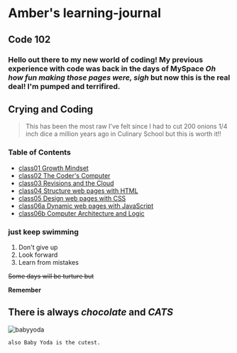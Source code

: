 # Amber's learning-journal
## Code 102 
### Hello out there to my new world of coding! My previous experience with code was back in the days of **MySpace** *Oh how fun making those pages were, sigh* but now this is the **real deal**! I'm pumped and terrifired.

## **Crying and Coding**


>This has been the most raw I've felt since I had to cut 200 onions 1/4 inch dice a million years ago in Culinary School but this is worth it!!



### Table of Contents
- [class01 Growth Mindset](./dailyreading/growthmindset.md)
- [class02 The Coder's Computer](./dailyreading/thecoderscomputer.md)
- [class03 Revisions and the Cloud](./dailyreading/revisionsandthecloud.md)
- [class04 Structure web pages with HTML](./dailyreading/structurewebpageswithhtml.md)
- [class05 Design web pages with CSS](./designwebpageswithcss.md)
- [class06a Dynamic web pages with JavaScript](./dynamicwebpageswithjavascript.md)
- [class06b Computer Architecture and Logic](./computerarchitectureandlogic.md)


### **just keep swimming** 
1. Don't give up
1. Look forward
1. Learn from mistakes

~~Some days will be turture but~~

**Remember**

## There is always _chocolate_ **and** ***CATS***

![babyyoda](https://cdn.pixabay.com/photo/2019/12/20/17/15/yoda-4708878_960_720.jpg)


```
also Baby Yoda is the cutest.
```

